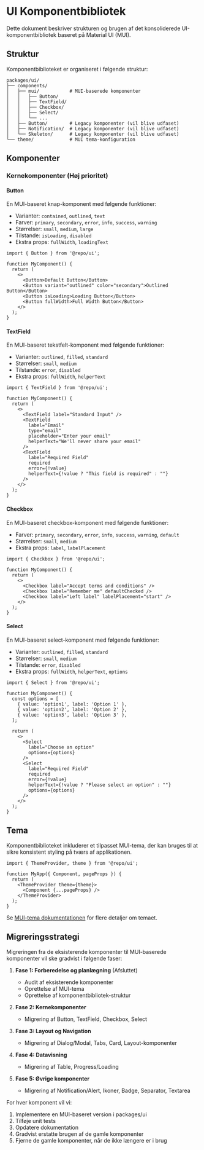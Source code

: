 # UI Komponentbibliotek

Dette dokument beskriver strukturen og brugen af det konsoliderede UI-komponentbibliotek baseret på Material UI (MUI).

## Struktur

Komponentbiblioteket er organiseret i følgende struktur:

```
packages/ui/
├── components/
│   ├── mui/           # MUI-baserede komponenter
│   │   ├── Button/
│   │   ├── TextField/
│   │   ├── Checkbox/
│   │   ├── Select/
│   │   └── ...
│   ├── Button/        # Legacy komponenter (vil blive udfaset)
│   ├── Notification/  # Legacy komponenter (vil blive udfaset)
│   └── Skeleton/      # Legacy komponenter (vil blive udfaset)
└── theme/             # MUI tema-konfiguration
```

## Komponenter

### Kernekomponenter (Høj prioritet)

#### Button

En MUI-baseret knap-komponent med følgende funktioner:

- Varianter: `contained`, `outlined`, `text`
- Farver: `primary`, `secondary`, `error`, `info`, `success`, `warning`
- Størrelser: `small`, `medium`, `large`
- Tilstande: `isLoading`, `disabled`
- Ekstra props: `fullWidth`, `loadingText`

```tsx
import { Button } from '@repo/ui';

function MyComponent() {
  return (
    <>
      <Button>Default Button</Button>
      <Button variant="outlined" color="secondary">Outlined Button</Button>
      <Button isLoading>Loading Button</Button>
      <Button fullWidth>Full Width Button</Button>
    </>
  );
}
```

#### TextField

En MUI-baseret tekstfelt-komponent med følgende funktioner:

- Varianter: `outlined`, `filled`, `standard`
- Størrelser: `small`, `medium`
- Tilstande: `error`, `disabled`
- Ekstra props: `fullWidth`, `helperText`

```tsx
import { TextField } from '@repo/ui';

function MyComponent() {
  return (
    <>
      <TextField label="Standard Input" />
      <TextField 
        label="Email" 
        type="email" 
        placeholder="Enter your email"
        helperText="We'll never share your email"
      />
      <TextField 
        label="Required Field" 
        required 
        error={!value} 
        helperText={!value ? "This field is required" : ""}
      />
    </>
  );
}
```

#### Checkbox

En MUI-baseret checkbox-komponent med følgende funktioner:

- Farver: `primary`, `secondary`, `error`, `info`, `success`, `warning`, `default`
- Størrelser: `small`, `medium`
- Ekstra props: `label`, `labelPlacement`

```tsx
import { Checkbox } from '@repo/ui';

function MyComponent() {
  return (
    <>
      <Checkbox label="Accept terms and conditions" />
      <Checkbox label="Remember me" defaultChecked />
      <Checkbox label="Left label" labelPlacement="start" />
    </>
  );
}
```

#### Select

En MUI-baseret select-komponent med følgende funktioner:

- Varianter: `outlined`, `filled`, `standard`
- Størrelser: `small`, `medium`
- Tilstande: `error`, `disabled`
- Ekstra props: `fullWidth`, `helperText`, `options`

```tsx
import { Select } from '@repo/ui';

function MyComponent() {
  const options = [
    { value: 'option1', label: 'Option 1' },
    { value: 'option2', label: 'Option 2' },
    { value: 'option3', label: 'Option 3' },
  ];

  return (
    <>
      <Select 
        label="Choose an option" 
        options={options} 
      />
      <Select 
        label="Required Field" 
        required 
        error={!value} 
        helperText={!value ? "Please select an option" : ""}
        options={options}
      />
    </>
  );
}
```

## Tema

Komponentbiblioteket inkluderer et tilpasset MUI-tema, der kan bruges til at sikre konsistent styling på tværs af applikationen.

```tsx
import { ThemeProvider, theme } from '@repo/ui';

function MyApp({ Component, pageProps }) {
  return (
    <ThemeProvider theme={theme}>
      <Component {...pageProps} />
    </ThemeProvider>
  );
}
```

Se [MUI-tema dokumentationen](./mui-theme-documentation.md) for flere detaljer om temaet.

## Migreringsstrategi

Migreringen fra de eksisterende komponenter til MUI-baserede komponenter vil ske gradvist i følgende faser:

1. **Fase 1: Forberedelse og planlægning** (Afsluttet)
   - Audit af eksisterende komponenter
   - Oprettelse af MUI-tema
   - Oprettelse af komponentbibliotek-struktur

2. **Fase 2: Kernekomponenter**
   - Migrering af Button, TextField, Checkbox, Select

3. **Fase 3: Layout og Navigation**
   - Migrering af Dialog/Modal, Tabs, Card, Layout-komponenter

4. **Fase 4: Datavisning**
   - Migrering af Table, Progress/Loading

5. **Fase 5: Øvrige komponenter**
   - Migrering af Notification/Alert, Ikoner, Badge, Separator, Textarea

For hver komponent vil vi:
1. Implementere en MUI-baseret version i packages/ui
2. Tilføje unit tests
3. Opdatere dokumentation
4. Gradvist erstatte brugen af de gamle komponenter
5. Fjerne de gamle komponenter, når de ikke længere er i brug